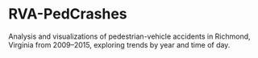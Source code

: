 # RVA-PedCrashes
Analysis and visualizations of pedestrian-vehicle accidents in Richmond, Virginia from 2009–2015, exploring trends by year and time of day.
